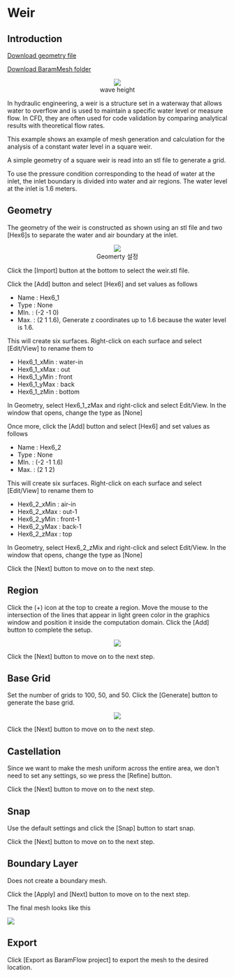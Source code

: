 # Weir

## Introduction 

[Download geometry file](https://drive.google.com/file/d/1GAW7sYRYS07-To1PhH5QCLTAK29bbbuu/view?usp=sharing) 

[Download BaramMesh folder](https://drive.google.com/file/d/1oKVpiZEEfw-jEpjWlJTnWwcLP8zEztjg/view?usp=sharing)

<p align='center'>
    <img src="https://github.com/nextfoam/baram-pages/raw/main/screenshots/mesh/weir/main.png"><br> wave height
</p>

In hydraulic engineering, a weir is a structure set in a waterway that allows water to overflow and is used to maintain a specific water level or measure flow. In CFD, they are often used for code validation by comparing analytical results with theoretical flow rates.

This example shows an example of mesh generation and calculation for the analysis of a constant water level in a square weir.

A simple geometry of a square weir is read into an stl file to generate a grid.

To use the pressure condition corresponding to the head of water at the inlet, the inlet boundary is divided into water and air regions. The water level at the inlet is 1.6 meters.

## Geometry

The geometry of the weir is constructed as shown using an stl file and two [Hex6]s to separate the water and air boundary at the inlet. 

<p align='center'>
    <img src="https://github.com/nextfoam/baram-pages/raw/main/screenshots/mesh/weir/geom.png"><br> Geomerty 설정
</p>

Click the [Import] button at the bottom to select the weir.stl file. 

Click the [Add] button and select [Hex6] and set values as follows

+ Name : Hex6_1 
+ Type : None 
+ MIn. : (-2 -1 0)
+ Max. : (2 1 1.6), Generate z coordinates up to 1.6 because the water level is 1.6. 

This will create six surfaces. Right-click on each surface and select [Edit/View] to rename them to
 
+ Hex6\_1\_xMin : water-in
+ Hex6\_1\_xMax : out
+ Hex6\_1\_yMin : front
+ Hex6\_1\_yMax : back
+ Hex6\_1\_zMin : bottom

In Geometry, select Hex6\_1\_zMax and right-click and select Edit/View. In the window that opens, change the type as [None] 

Once more, click the [Add] button and select [Hex6] and set values as follows

+ Name : Hex6_2 
+ Type : None 
+ MIn. : (-2 -1 1.6)
+ Max. : (2 1 2)

This will create six surfaces. Right-click on each surface and select [Edit/View] to rename them to
 
+ Hex6\_2\_xMin : air-in
+ Hex6\_2\_xMax : out-1
+ Hex6\_2\_yMin : front-1
+ Hex6\_2\_yMax : back-1
+ Hex6\_2\_zMax : top

In Geometry, select Hex6\_2\_zMix and right-click and select Edit/View. In the window that opens, change the type as [None] 


Click the [Next] button to move on to the next step.

<!-------------------------------------------------------------------------------------------------->
## Region

Click the (+) icon at the top to create a region. Move the mouse to the intersection of the lines that appear in light green color in the graphics window and position it inside the computation domain. Click the [Add] button to complete the setup.

<p align='center'>
    <img src="https://github.com/nextfoam/baram-pages/raw/main/screenshots/mesh/weir/region.png"><br>
</p>

Click the [Next] button to move on to the next step.

<!-------------------------------------------------------------------------------------------------->
## Base Grid

Set the number of grids to 100, 50, and 50. Click the [Generate] button to generate the base grid.

<p align='center'>
    <img src="https://github.com/nextfoam/baram-pages/raw/main/screenshots/mesh/weir/baseGrid.png"><br> 
</p>

Click the [Next] button to move on to the next step.

<!-------------------------------------------------------------------------------------------------->
## Castellation

Since we want to make the mesh uniform across the entire area, we don't need to set any settings, so we press the [Refine] button.

Click the [Next] button to move on to the next step.
<!-------------------------------------------------------------------------------------------------->
## Snap

Use the default settings and click the [Snap] button to start snap.

Click the [Next] button to move on to the next step.
<!-------------------------------------------------------------------------------------------------->
## Boundary Layer

Does not create a boundary mesh. 

Click the [Apply] and [Next] button to move on to the next step.

The final mesh looks like this

[![](https://github.com/nextfoam/baram-pages/raw/main/screenshots/mesh/weir/finalMesh.png "")](https://github.com/nextfoam/baram-pages/raw/main/screenshots/mesh/weir/finalMesh.png)

<!-------------------------------------------------------------------------------------------------->
## Export

Click [Export as BaramFlow project] to export the mesh to the desired location. 






